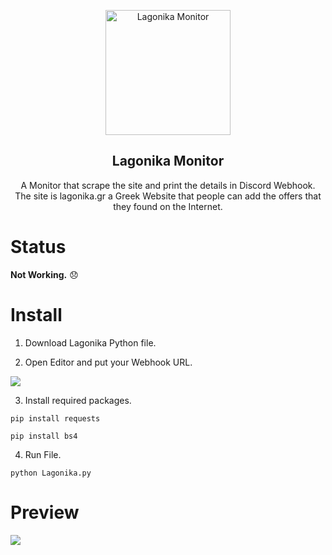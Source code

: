 <p align="center">
 <img width="200px" src="https://www.lagonika.gr/_next/image/?url=%2Fimages%2Flogo.png&w=384&q=75" align="center" alt="Lagonika Monitor" />
 <h2 align="center">Lagonika Monitor</h2>
 <p align="center">A Monitor that scrape the site and print the details in Discord Webhook. <br>The site is lagonika.gr a Greek Website that people can add the offers that they found on the Internet.</p>
 
 # Status
<p><b>Not Working.</b><span> 😞 </span></p>

 # Install
 1. Download Lagonika Python file.
 
 2. Open Editor and put your Webhook URL.
 <img src="https://cdn.discordapp.com/attachments/1041289530029908029/1072245502692827136/image.png?size=4096">
 
3. Install required packages.
 
 ```
 pip install requests
 ```
 ```
 pip install bs4
 ```
4. Run File.
 ```
 python Lagonika.py
 ```
 
 # Preview
 <p>
  <img src="https://cdn.discordapp.com/attachments/1041289530029908029/1072248091895418970/image.png"/>
 </p>
